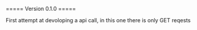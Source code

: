 ===== Version 0.1.0 =====

First attempt at devoloping a api call, in this one there is only GET reqests